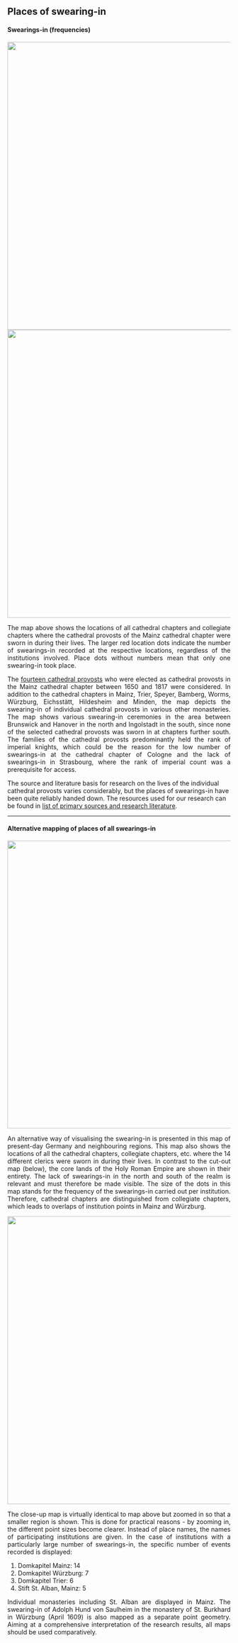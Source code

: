 <h2>Places of swearing-in</h2>

<h4>Swearings-in (frequencies)</h4>

<a href="https://github.com/ieg-dhr/DigiKAR_Projektseminar/tree/main/Static%20Maps%20PDFs/Häufigkeit der Aufschwörungsorte mit Ortsnamen.pdf"><img src="./maps/Häufigkeit der Aufschwörungsorte mit Ortsnamen.png" width="650px" align="center"/></a>
<a href="https://github.com/ieg-dhr/DigiKAR_Projektseminar/tree/main/Static%20Maps%20PDFs/Häufigkeit der Aufschwörungsorte ohne Ortsname.pdf"><img src="./maps/Häufigkeit der Aufschwörungsorte ohne Ortsname.png" width="650px" align="center"/></a>

<p align="justify">The map above shows the locations of all cathedral chapters and collegiate chapters where the cathedral provosts of the Mainz cathedral chapter were sworn in during their lives. The larger red location dots indicate the number of swearings-in recorded at the respective locations, regardless of the institutions involved. Place dots without numbers mean that only one swearing-in took place.</p> 

<p align="justify">The <a href="https://ieg-dhr.github.io/DigiKAR_Projektseminar/information_EN.html">fourteen cathedral provosts</a> who were elected as cathedral provosts in the Mainz cathedral chapter between 1650 and 1817 were considered. In addition to the cathedral chapters in Mainz, Trier, Speyer, Bamberg, Worms, Würzburg, Eichsstätt, Hildesheim and Minden, the map depicts the swearing-in 
of individual cathedral provosts in various other monasteries. The map shows various swearing-in ceremonies in the area between Brunswick and Hanover in the 
north and Ingolstadt in the south, since none of the selected cathedral provosts was sworn in at chapters further south. The families of the 
cathedral provosts predominantly held the rank of imperial knights, which could be the reason for the low number of swearings-in at the cathedral chapter of 
Cologne and the lack of swearings-in in Strasbourg, where the rank of imperial count was a prerequisite for access.</p>

<p>The source and literature basis for research on the lives of the individual cathedral provosts varies considerably, but the places of swearings-in have been quite reliably handed down. The resources used for our research can be found in <a href="https://ieg-dhr.github.io/DigiKAR_Projektseminar/sources_EN">list of primary sources and research literature</a>.</p>

<hr>

<h4>Alternative mapping of places of all swearings-in</h4>

<a href="https://github.com/ieg-dhr/DigiKAR_Projektseminar/tree/main/maps/Aufschwörungen_zoom-out.png"><img src="./maps/Aufschwörungen_zoom-out.png" width="650px" align="center"/></a>

<p align="justify">An alternative way of visualising the swearing-in is presented in this map of present-day Germany and neighbouring regions. This map also shows the locations of all the cathedral chapters, collegiate chapters, etc. where the 14 different clerics were sworn in during their lives. In contrast to the cut-out map (below), the core lands of the Holy Roman Empire are shown in their entirety. The lack of swearings-in in the north and south of the realm is relevant and must therefore be made visible. The size of the dots in this map stands for the frequency of the swearings-in carried out per institution. Therefore, cathedral chapters are distinguished from collegiate chapters, which leads to overlaps of institution points in Mainz and Würzburg.</p>

<a href="https://github.com/ieg-dhr/DigiKAR_Projektseminar/tree/main/Static%20Maps%20PDFs/Domherren_Aufschwörungsorte.pdf"><img src="./maps/Domherren_Aufschwörungsorte.png" width="650px" align="center"/></a>
 
<p align="justify">The close-up map is virtually identical to map above but zoomed in so that a smaller region is shown. This is done for practical reasons - by zooming in, the different point sizes become clearer. Instead of place names, the names of participating institutions are given. In the case of institutions with a particularly large number of swearings-in, the specific number of events recorded is displayed:</p>
 
 <ol>
    <li>Domkapitel Mainz: 14</li>
    <li>Domkapitel Würzburg: 7</li>
    <li>Domkapitel Trier: 6</li>
    <li>Stift St. Alban, Mainz: 5</li>
  </ol>
 
<p align="justify">Individual monasteries including St. Alban are displayed in Mainz. The swearing-in of Adolph Hund von Saulheim in the monastery of St. Burkhard in Würzburg (April 1609) is also mapped as a separate point geometry. Aiming at a comprehensive interpretation of the research results, all maps should be used comparatively.</p>

